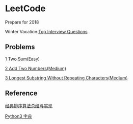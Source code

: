 # LeetCode
Prepare for 2018

Winter Vacation:[Top Interview Questions](https://leetcode.com/problemset/top-interview-questions/)

## Problems
[1 Two Sum(Easy)](https://github.com/AnnabellaZhang/LeetCode/blob/master/script/TwoSum.py)

[2 Add Two Numbers(Medium)](https://github.com/AnnabellaZhang/LeetCode/blob/master/script/AddTwoNumbers.py)

[3 Longest Substring Without Repeating Characters(Medium)](https://github.com/AnnabellaZhang/LeetCode/blob/master/script/lengthOfLongestSubstring.py)

## Reference
[经典排序算法总结与实现](http://wuchong.me/blog/2014/02/09/algorithm-sort-summary/)

[Python3 字典](http://www.runoob.com/python3/python3-dictionary.html)

